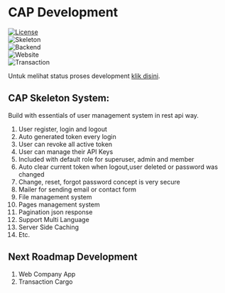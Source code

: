 CAP Development
=======
[![License](https://img.shields.io/badge/license-MIT-blue.svg)](https://github.com/aalfiann/cap-dev-repo/blob/master/license.md)<br>
![Skeleton](https://img.shields.io/badge/skeleton-100%25-green.svg)<br>
![Backend](https://img.shields.io/badge/website-40%25-red.svg)<br>
![Website](https://img.shields.io/badge/website-10%25-red.svg)<br>
![Transaction](https://img.shields.io/badge/website-0%25-red.svg)<br>

Untuk melihat status proses development [klik disini](https://github.com/aalfiann/cap-dev-repo/commits/master).<br>

CAP Skeleton System:
---------------
Build with essentials of user management system in rest api way.

1. User register, login and logout
2. Auto generated token every login
3. User can revoke all active token
4. User can manage their API Keys
5. Included with default role for superuser, admin and member
6. Auto clear current token when logout,user deleted or password was changed
7. Change, reset, forgot password concept is very secure
8. Mailer for sending email or contact form
9. File management system
10. Pages management system
11. Pagination json response
12. Support Multi Language
13. Server Side Caching
14. Etc.

Next Roadmap Development
---------------

1. Web Company App
2. Transaction Cargo